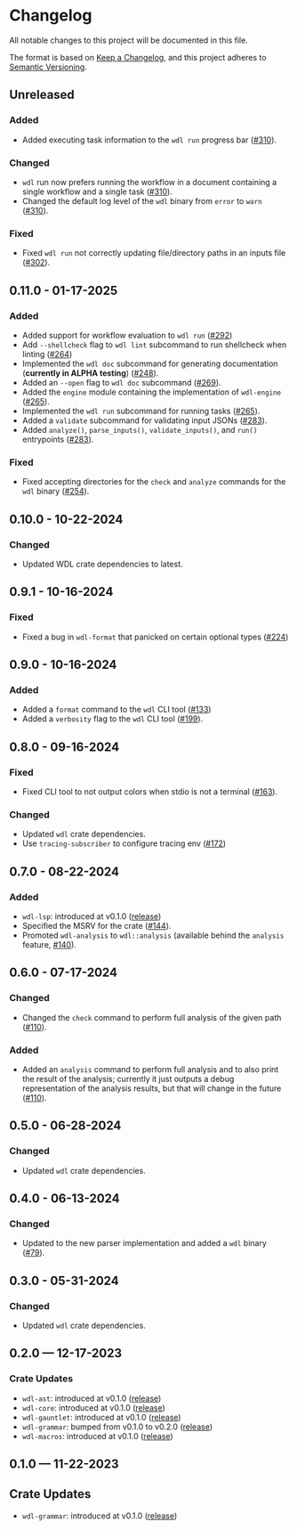 # Changelog

All notable changes to this project will be documented in this file.

The format is based on [Keep a Changelog](https://keepachangelog.com/en/1.1.0/),
and this project adheres to [Semantic Versioning](https://semver.org/spec/v2.0.0.html).

## Unreleased

### Added

* Added executing task information to the `wdl run` progress bar ([#310](https://github.com/stjude-rust-labs/wdl/pull/310)).

### Changed

* `wdl` run now prefers running the workflow in a document containing a single
  workflow and a single task ([#310](https://github.com/stjude-rust-labs/wdl/pull/310)).
* Changed the default log level of the `wdl` binary from `error` to `warn` ([#310](https://github.com/stjude-rust-labs/wdl/pull/310)).

### Fixed

* Fixed `wdl run` not correctly updating file/directory paths in an inputs file ([#302](https://github.com/stjude-rust-labs/wdl/pull/302)).

## 0.11.0 - 01-17-2025

### Added

* Added support for workflow evaluation to `wdl run` ([#292](https://github.com/stjude-rust-labs/wdl/pull/292))
* Add `--shellcheck` flag to `wdl lint` subcommand to run shellcheck when linting ([#264](https://github.com/stjude-rust-labs/wdl/pull/264))
* Implemented the `wdl doc` subcommand for generating documentation (**currently in ALPHA testing**) ([#248](https://github.com/stjude-rust-labs/wdl/pull/248)).
* Added an `--open` flag to `wdl doc` subcommand ([#269](https://github.com/stjude-rust-labs/wdl/pull/269)).
* Added the `engine` module containing the implementation of `wdl-engine` ([#265](https://github.com/stjude-rust-labs/wdl/pull/265)).
* Implemented the `wdl run` subcommand for running tasks ([#265](https://github.com/stjude-rust-labs/wdl/pull/265)).
* Added a `validate` subcommand for validating input JSONs ([#283](https://github.com/stjude-rust-labs/wdl/pull/283)).
* Added `analyze()`, `parse_inputs()`, `validate_inputs()`, and `run()` entrypoints ([#283](https://github.com/stjude-rust-labs/wdl/pull/283)).

### Fixed

* Fixed accepting directories for the `check` and `analyze` commands for the
  `wdl` binary ([#254](https://github.com/stjude-rust-labs/wdl/pull/254)).

## 0.10.0 - 10-22-2024

### Changed

* Updated WDL crate dependencies to latest.

## 0.9.1 - 10-16-2024

### Fixed

* Fixed a bug in `wdl-format` that panicked on certain optional types ([#224](https://github.com/stjude-rust-labs/wdl/pull/224))

## 0.9.0 - 10-16-2024

### Added

* Added a `format` command to the `wdl` CLI tool ([#133](https://github.com/stjude-rust-labs/wdl/pull/133))
* Added a `verbosity` flag to the `wdl` CLI tool ([#199](https://github.com/stjude-rust-labs/wdl/pull/199)).

## 0.8.0 - 09-16-2024

### Fixed

* Fixed CLI tool to not output colors when stdio is not a terminal ([#163](https://github.com/stjude-rust-labs/wdl/pull/163)).

### Changed

* Updated `wdl` crate dependencies.
* Use `tracing-subscriber` to configure tracing env ([#172](https://github.com/stjude-rust-labs/wdl/pull/172))

## 0.7.0 - 08-22-2024

### Added

* `wdl-lsp`: introduced at v0.1.0 ([release](https://github.com/stjude-rust-labs/wdl/releases/tag/wdl-lsp-v0.1.0))
* Specified the MSRV for the crate ([#144](https://github.com/stjude-rust-labs/wdl/pull/144)).
* Promoted `wdl-analysis` to `wdl::analysis` (available behind the `analysis` feature,
  [#140](https://github.com/stjude-rust-labs/wdl/pull/140)).


## 0.6.0 - 07-17-2024

### Changed

* Changed the `check` command to perform full analysis of the given path ([#110](https://github.com/stjude-rust-labs/wdl/pull/110)).

### Added

* Added an `analysis` command to perform full analysis and to also print the
  result of the analysis; currently it just outputs a debug representation of
  the analysis results, but that will change in the future ([#110](https://github.com/stjude-rust-labs/wdl/pull/110)).

## 0.5.0 - 06-28-2024

### Changed

* Updated `wdl` crate dependencies.

## 0.4.0 - 06-13-2024

### Changed

* Updated to the new parser implementation and added a `wdl` binary ([#79](https://github.com/stjude-rust-labs/wdl/pull/79)).

## 0.3.0 - 05-31-2024

### Changed

* Updated `wdl` crate dependencies.

## 0.2.0 — 12-17-2023

### Crate Updates

* `wdl-ast`: introduced at v0.1.0 ([release](https://github.com/stjude-rust-labs/wdl/releases/tag/wdl-ast-v0.1.0))
* `wdl-core`: introduced at v0.1.0 ([release](https://github.com/stjude-rust-labs/wdl/releases/tag/wdl-core-v0.1.0))
* `wdl-gauntlet`: introduced at v0.1.0 ([release](https://github.com/stjude-rust-labs/wdl/releases/tag/wdl-gauntlet-v0.1.0))
* `wdl-grammar`: bumped from v0.1.0 to v0.2.0 ([release](https://github.com/stjude-rust-labs/wdl/releases/tag/wdl-grammar-v0.2.0))
* `wdl-macros`: introduced at v0.1.0 ([release](https://github.com/stjude-rust-labs/wdl/releases/tag/wdl-macros-v0.1.0))

## 0.1.0 — 11-22-2023

## Crate Updates

* `wdl-grammar`: introduced at v0.1.0 ([release](https://github.com/stjude-rust-labs/wdl/releases/tag/wdl-grammar-v0.1.0))
